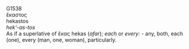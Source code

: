 <body>
  <p>G1538<br>  ἕκαστος  <br> hekastos  <br><i>hek‘-as-tos </i><br>As if a superlative of   ἕκας    hekas   (<i>afar</i>); <i>each</i> or <i>every:</i> - any, both, each (one), every (man, one, woman), particularly.<br></p>
 </body>
